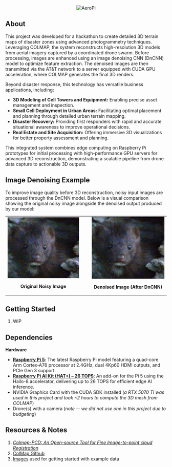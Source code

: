 <p align="center"><img alt="AeroPi" src="logo.png" width="400"></p>

## About
This project was developed for a hackathon to create detailed 3D terrain maps of disaster zones using advanced photogrammetry techniques. Leveraging COLMAP, the system reconstructs high-resolution 3D models from aerial imagery captured by a coordinated drone swarm. Before processing, images are enhanced using an image denoising CNN (DnCNN) model to optimize feature extraction. The denoised images are then transmitted via the AT&T network to a server equipped with CUDA GPU acceleration, where COLMAP generates the final 3D renders.

Beyond disaster response, this technology has versatile business applications, including:

- **3D Modeling of Cell Towers and Equipment:** Enabling precise asset management and inspection.
- **Small Cell Deployment in Urban Areas:** Facilitating optimal placement and planning through detailed urban terrain mapping.
- **Disaster Recovery:** Providing first responders with rapid and accurate situational awareness to improve operational decisions.
- **Real Estate and Site Acquisition:** Offering immersive 3D visualizations for better property assessment and planning.

This integrated system combines edge computing on Raspberry Pi prototypes for initial processing with high-performance GPU servers for advanced 3D reconstruction, demonstrating a scalable pipeline from drone data capture to actionable 3D outputs.

## Image Denoising Example

To improve image quality before 3D reconstruction, noisy input images are processed through the DnCNN model. Below is a visual comparison showing the original noisy image alongside the denoised output produced by our model:

<div align="center">
  <table>
    <tr>
      <td align="center" style="padding-right: 20px;">
        <img src="noisy_image.jpg" alt="Noisy Image" width="320"/>
        <p><b>Original Noisy Image</b></p>
      </td>
      <td align="center" style="padding-left: 20px;">
        <img src="denoised_image.jpg" alt="Denoised Image" width="320"/>
        <p><b>Denoised Image (After DnCNN)</b></p>
      </td>
    </tr>
  </table>
</div>

## Getting Started
1. WIP

## Dependencies
**Hardware**
* [**Raspberry Pi 5**](https://www.raspberrypi.com/products/raspberry-pi-5/): The latest Raspberry Pi model featuring a quad-core Arm Cortex-A76 processor at 2.4GHz, dual 4Kp60 HDMI outputs, and PCIe Gen 3 support.
* [**Raspberry Pi AI Kit (HAT+) – 26 TOPS**](https://www.raspberrypi.com/products/ai-kit/): An add-on for the Pi 5 using the Hailo-8 accelerator, delivering up to 26 TOPS for efficient edge AI inference.
* NVIDIA Graphics Card with the CUDA SDK installed (<em>a RTX 5070 TI was used in this project and took ~2 hours to compute the 3D mesh from COLMAP</em>)
* Drone(s) with a camera (<em>note -- we did not use one in this project due to budgeting</em>)

## Resources & Notes
1. <em>[Colmap-PCD: An Open-source Tool for Fine Image-to-point cloud Registration](https://arxiv.org/abs/2310.05504)</em>
2. [ColMap Github](https://github.com/colmap/colmap)
3. [Images](https://demuc.de/colmap/datasets/) used for getting started with example data